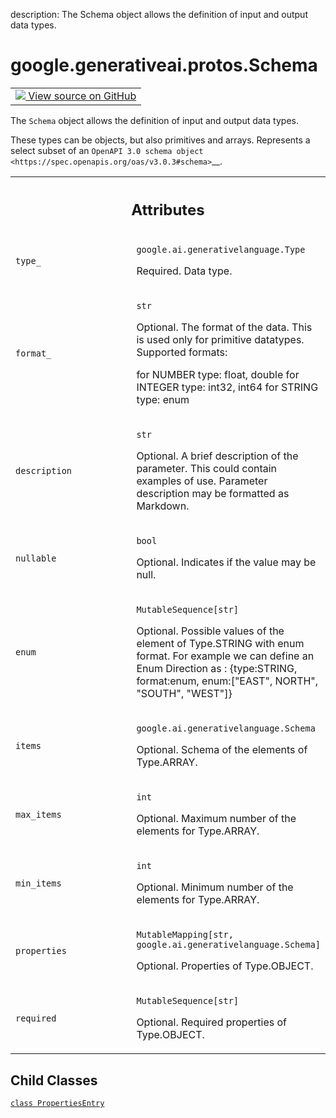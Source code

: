 description: The Schema object allows the definition of input and output data types.

<div itemscope itemtype="http://developers.google.com/ReferenceObject">
<meta itemprop="name" content="google.generativeai.protos.Schema" />
<meta itemprop="path" content="Stable" />
<meta itemprop="property" content="PropertiesEntry"/>
</div>

# google.generativeai.protos.Schema

<!-- Insert buttons and diff -->

<table class="tfo-notebook-buttons tfo-api nocontent">
<td>
  <a target="_blank" href="https://github.com/googleapis/google-cloud-python/tree/main/packages/google-ai-generativelanguage/google/ai/generativelanguage_v1beta/types/content.py#L641-L734">
    <img src="https://www.tensorflow.org/images/GitHub-Mark-32px.png" />
    View source on GitHub
  </a>
</td>
</table>



The ``Schema`` object allows the definition of input and output data types.

<!-- Placeholder for "Used in" -->
 These types can be objects, but also primitives and arrays.
Represents a select subset of an `OpenAPI 3.0 schema
object <https://spec.openapis.org/oas/v3.0.3#schema>`__.





<!-- Tabular view -->
 <table class="responsive fixed orange">
<colgroup><col width="214px"><col></colgroup>
<tr><th colspan="2"><h2 class="add-link">Attributes</h2></th></tr>

<tr>
<td>

`type_`<a id="type_"></a>

</td>
<td>

`google.ai.generativelanguage.Type`

Required. Data type.

</td>
</tr><tr>
<td>

`format_`<a id="format_"></a>

</td>
<td>

`str`

Optional. The format of the data. This is
used only for primitive datatypes. Supported
formats:

 for NUMBER type: float, double
 for INTEGER type: int32, int64
 for STRING type: enum

</td>
</tr><tr>
<td>

`description`<a id="description"></a>

</td>
<td>

`str`

Optional. A brief description of the
parameter. This could contain examples of use.
Parameter description may be formatted as
Markdown.

</td>
</tr><tr>
<td>

`nullable`<a id="nullable"></a>

</td>
<td>

`bool`

Optional. Indicates if the value may be null.

</td>
</tr><tr>
<td>

`enum`<a id="enum"></a>

</td>
<td>

`MutableSequence[str]`

Optional. Possible values of the element of Type.STRING with
enum format. For example we can define an Enum Direction as
: {type:STRING, format:enum, enum:["EAST", NORTH", "SOUTH",
"WEST"]}

</td>
</tr><tr>
<td>

`items`<a id="items"></a>

</td>
<td>

`google.ai.generativelanguage.Schema`

Optional. Schema of the elements of
Type.ARRAY.


</td>
</tr><tr>
<td>

`max_items`<a id="max_items"></a>

</td>
<td>

`int`

Optional. Maximum number of the elements for
Type.ARRAY.

</td>
</tr><tr>
<td>

`min_items`<a id="min_items"></a>

</td>
<td>

`int`

Optional. Minimum number of the elements for
Type.ARRAY.

</td>
</tr><tr>
<td>

`properties`<a id="properties"></a>

</td>
<td>

`MutableMapping[str, google.ai.generativelanguage.Schema]`

Optional. Properties of Type.OBJECT.

</td>
</tr><tr>
<td>

`required`<a id="required"></a>

</td>
<td>

`MutableSequence[str]`

Optional. Required properties of Type.OBJECT.

</td>
</tr>
</table>



## Child Classes
[`class PropertiesEntry`](../../../google/generativeai/protos/Schema/PropertiesEntry.md)

